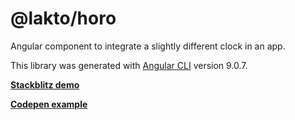 # @lakto/horo

Angular component to integrate a slightly different clock in an app.

This library was generated with [Angular CLI](https://github.com/angular/angular-cli) version 9.0.7.

**[Stackblitz demo](https://stackblitz.com/edit/lakto-horo-test)**

**[Codepen example](https://codepen.io/kilchenmann/details/yYMoLw)**

